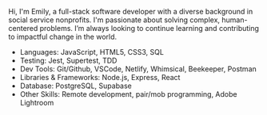 Hi, I'm Emily, a full-stack software developer with a diverse background in social service nonprofits. I'm passionate about solving complex, human-centered problems. I’m always looking to continue learning and contributing to impactful change in the world.

- Languages: JavaScript, HTML5, CSS3, SQL
- Testing: Jest, Supertest, TDD
- Dev Tools: Git/Github, VSCode, Netlify, Whimsical, Beekeeper, Postman
- Libraries & Frameworks: Node.js, Express, React
- Database: PostgreSQL, Supabase
- Other Skills: Remote development, pair/mob programming, Adobe Lightroom
